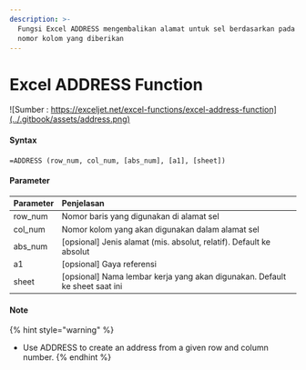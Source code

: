 ```yaml
---
description: >-
  Fungsi Excel ADDRESS mengembalikan alamat untuk sel berdasarkan pada baris dan
  nomor kolom yang diberikan
---
```


# Excel ADDRESS Function

![Sumber : https://exceljet.net/excel-functions/excel-address-function](../.gitbook/assets/address.png)



#### Syntax

```text
=ADDRESS (row_num, col_num, [abs_num], [a1], [sheet])
```

#### Parameter 

| **Parameter** | **Penjelasan** |
| :--- | :--- |
|  row\_num | Nomor baris yang digunakan di alamat sel |
| col\_num | Nomor kolom yang akan digunakan dalam alamat sel |
| abs\_num | \[opsional\] Jenis alamat \(mis. absolut, relatif\). Default ke absolut |
| a1 | \[opsional\] Gaya referensi |
| sheet | \[opsional\] Nama lembar kerja yang akan digunakan. Default ke sheet saat ini |

#### Note

{% hint style="warning" %}
* Use ADDRESS to create an address from a given row and column number.
{% endhint %}

